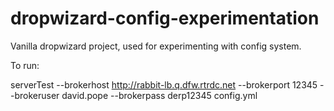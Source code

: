 # dropwizard-config-experimentation
Vanilla dropwizard project, used for experimenting with config system.

To run:

serverTest --brokerhost http://rabbit-lb.q.dfw.rtrdc.net --brokerport 12345 --brokeruser david.pope --brokerpass derp12345 config.yml